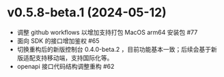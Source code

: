 # v0.5.8-beta.1 (2024-05-12)

* 调整 github workflows 以增加支持打包 MacOS arm64 安装包 #77
* 面向 SDK 的接口增加鉴权 #65
* 切换重构后的新版控制台 0.4.0-beta.2 ，目前功能基本一致；后续会基于新版适配支持移动端，支持国际化等。
* openapi 接口代码结构调整重构 #62


